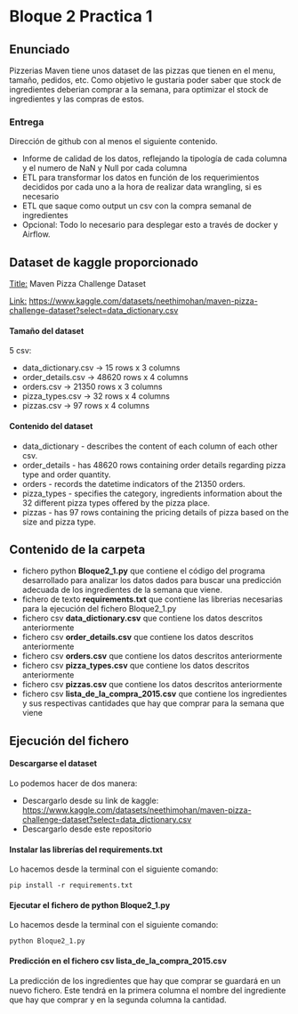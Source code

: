 # Bloque 2 Practica 1
## Enunciado
Pizzerias Maven tiene unos dataset de las pizzas que tienen en el menu, tamaño, pedidos, etc. Como objetivo le gustaria poder saber que stock
de ingredientes deberian comprar a la semana, para optimizar el stock de ingredientes y las compras de estos.

### Entrega
Dirección de github con al menos el siguiente contenido.
- Informe de calidad de los datos, reflejando la tipología de cada columna y el numero de NaN
  y Null por cada columna
- ETL para transformar los datos en función de los requerimientos decididos por cada uno a la
  hora de realizar data wrangling, si es necesario
- ETL que saque como output un csv con la compra semanal de ingredientes
- Opcional: Todo lo necesario para desplegar esto a través de docker y Airflow.
## Dataset de kaggle proporcionado
<ins>Title:</ins> Maven Pizza Challenge Dataset

<ins>Link:</ins> https://www.kaggle.com/datasets/neethimohan/maven-pizza-challenge-dataset?select=data_dictionary.csv
#### Tamaño del dataset
5 csv:
- data_dictionary.csv -> 15 rows x 3 columns
- order_details.csv -> 48620 rows x 4 columns
- orders.csv -> 21350 rows x 3 columns
- pizza_types.csv -> 32 rows x 4 columns
- pizzas.csv -> 97 rows x 4 columns

#### Contenido del dataset
- data_dictionary - describes the content of each column of each other csv.
- order_details - has 48620 rows containing order details regarding pizza type and order quantity.
- orders - records the datetime indicators of the 21350 orders.
- pizza_types - specifies the category, ingredients information about the 32 different pizza types offered by the pizza place.
- pizzas - has 97 rows containing the pricing details of pizza based on the size and pizza type.
## Contenido de la carpeta
- fichero python **Bloque2_1.py** que contiene el código del programa desarrollado para analizar los datos dados para buscar una predicción adecuada de los ingredientes
  de la semana que viene.
- fichero de texto **requirements.txt** que contiene las librerias necesarias para la ejecución del fichero Bloque2_1.py
- fichero csv **data_dictionary.csv** que contiene los datos descritos anteriormente
- fichero csv **order_details.csv** que contiene los datos descritos anteriormente
- fichero csv **orders.csv** que contiene los datos descritos anteriormente
- fichero csv **pizza_types.csv** que contiene los datos descritos anteriormente
- fichero csv **pizzas.csv** que contiene los datos descritos anteriormente
- fichero csv **lista_de_la_compra_2015.csv** que contiene los ingredientes y sus respectivas cantidades que hay que comprar para la semana que viene
## Ejecución del fichero
#### Descargarse el dataset
Lo podemos hacer de dos manera:
- Descargarlo desde su link de kaggle: https://www.kaggle.com/datasets/neethimohan/maven-pizza-challenge-dataset?select=data_dictionary.csv
- Descargarlo desde este repositorio
#### Instalar las librerías del requirements.txt
Lo hacemos desde la terminal con el siguiente comando:

`pip install -r requirements.txt`
#### Ejecutar el fichero de python Bloque2_1.py
Lo hacemos desde la terminal con el siguiente comando:

`python Bloque2_1.py`
#### Predicción en el fichero csv lista_de_la_compra_2015.csv
La predicción de los ingredientes que hay que comprar se guardará en un nuevo fichero. Este tendrá en la primera columna el nombre del ingrediente que hay que comprar
y en la segunda columna la cantidad.
